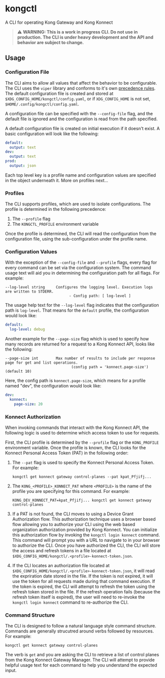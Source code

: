 # kongctl

A CLI for operating Kong Gateway and Kong Konnect

> :warning: **WARNING: This is a work in progress CLI. Do not use in production. The CLI is under
heavy development and the API and behavior are subject to change.**

## Usage

### Configuration File

The CLI aims to allow all values that affect the behavior to be configurable. The CLI uses the `viper` library
and conforms to it's own [precedence rules](https://github.com/spf13/viper?tab=readme-ov-file#why-viper). 
The default configuration file is created and stored at
`$XDG_CONFIG_HOME/kongctl/config.yaml`, or if `XDG_CONFIG_HOME` is not set, `$HOME/.config/kongctl/config.yaml`.

A configuration file can be specified with the `--config-file` flag, and the default file is ignored and the configuration
is read from the path specified.

A default configuration file is created on initial execution if it doesn't exist. A basic configuration will look like 
the following:

```yaml
default:
  output: text
dev:
  output: text
prod:
  output: json
```

Each top level key is a profile name and configuration values are specified in the object underneath it. 
More on profiles next...

### Profiles

The CLI supports profiles, which are used to isolate configurations. The profile is determined in the following precedence: 

1. The `--profile` flag
2. The `KONGCTL_PROFILE` environment variable

Once the profile is determined, the CLI will read the configuration from the configuration file, using the sub-configuration 
under the profile name.

### Configuration Values

With the exception of the `--config-file` and `--profile` flags, every flag for every command can be set via the configuration system.
The command usage text will aid you in determining the configuration path for all flags.  For example:

```shell
--log-level string     Configures the logging level. Execution logs are written to STDERR.
                             - Config path: [ log-level ]
```

The usage help text for the `--log-level` flag indicates that the configuration path is `log-level`. That means for the `default` profile,
the configuration would look like:

```yaml
default:
  log-level: debug
```

Another example for the `--page-size` flag which is used to specify how many records are returned for a request to a Kong Konnect API, looks like the following:

```shell
--page-size int        Max number of results to include per response page for get and list operations.
                              (config path = 'konnect.page-size') (default 10)
```

Here, the config path is `konnect.page-size`, which means for a profile named "dev", the configuration would look like:

```yaml
dev:
  konnect:
    page-size: 20
```

### Konnect Authorization

When invoking commands that interact with the Kong Konnect API, 
the following logic is used to determine which access token to use for requests.

First, the CLI profile is determined by the `--profile` flag or the `KONG_PROFILE` environment variable.
Once the profile is known, the CLI looks for the Konnect Personal Access Token (PAT) in the following order:

1. The `--pat` flag is used to specify the Konnect Personal Access Token. For example:
    
    ```shell
    kongctl get konnect gateway control-planes --pat kpat_Pfjifj...
    ```

2. The `KONG_<PROFILE>_KONNECT_PAT` where `<PROFILE>` is the name of the profile you are specifying for this command. For example:

    ```shell
    KONG_DEV_KONNECT_PAT=kpat_Pfjifj... kongctl get konnect gateway control-planes
    ```

3. If a PAT is not found, the CLI moves to using a Device Grant Authorization flow. This authorization technique uses a browser based flow allowing you
to authorize your CLI using the web based organization authorization provided by Kong Konnect. You can initialize this authorization flow by invoking
the `kongctl login konnect` command. This command will prompt you with a URL to navigate to in your browser to authorize the CLI. Once you have authorized
the CLI, the CLI will store the access and refresh tokens in a file located at `$XDG_CONFIG_HOME/kongctl/.<profile>-konnect-token.json`.

4. If the CLI locates an authorization file located at `$XDG_CONFIG_HOME/kongctl/.<profile>-konnect-token.json`, it will 
read the expriration date stored in the file. If the token is not expired, it will use the token for all requests made during that
command execution. If the token is expired, the CLI will attempt to refresh the token using the refresh token stored in the file. If the refresh
operation fails (because the refresh token itself is expired), the user will need to re-invoke the `kongctl login konnect` command to re-authorize the CLI.

### Command Structure

The CLI is designed to follow a natural language style command structure.  Commands are generally strucutred around verbs followed by resources.  For example:

```shell
kongctl get konnect gateway control-planes
```

The verb is `get` and you are asking the CLI to retrieve a list of control planes from the Kong Konnect Gateway Manager.
The CLI will attempt to provide helpful usage text for each command to help you understand the expected input.

